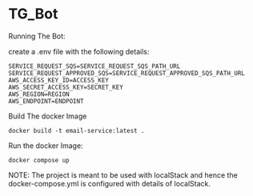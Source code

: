 # TG_Bot
Running The Bot:

create a .env file with the following details:
```
SERVICE_REQUEST_SQS=SERVICE_REQUEST_SQS_PATH_URL
SERVICE_REQUEST_APPROVED_SQS=SERVICE_REQUEST_APPROVED_SQS_PATH_URL
AWS_ACCESS_KEY_ID=ACCESS_KEY
AWS_SECRET_ACCESS_KEY=SECRET_KEY
AWS_REGION=REGION
AWS_ENDPOINT=ENDPOINT
```
Build The docker Image
```
docker build -t email-service:latest .
```

Run the docker Image:
```
docker compose up
```

NOTE: The project is meant to be used with localStack and hence the docker-compose.yml is configured with details of localStack.
